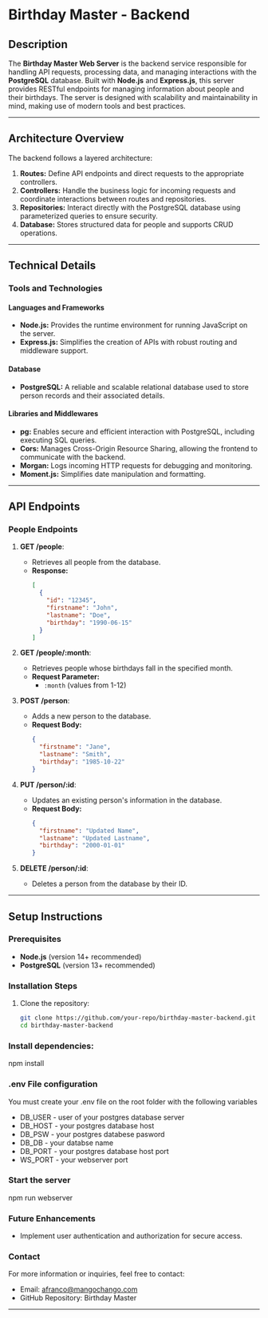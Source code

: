 # Birthday Master - Backend

## Description

The **Birthday Master Web Server** is the backend service responsible for handling API requests, processing data, and managing interactions with the **PostgreSQL** database. Built with **Node.js** and **Express.js**, this server provides RESTful endpoints for managing information about people and their birthdays. The server is designed with scalability and maintainability in mind, making use of modern tools and best practices.

---

## Architecture Overview

The backend follows a layered architecture:
1. **Routes:** Define API endpoints and direct requests to the appropriate controllers.
2. **Controllers:** Handle the business logic for incoming requests and coordinate interactions between routes and repositories.
3. **Repositories:** Interact directly with the PostgreSQL database using parameterized queries to ensure security.
4. **Database:** Stores structured data for people and supports CRUD operations.

---

## Technical Details

### Tools and Technologies

#### Languages and Frameworks
- **Node.js:** Provides the runtime environment for running JavaScript on the server.
- **Express.js:** Simplifies the creation of APIs with robust routing and middleware support.

#### Database
- **PostgreSQL:** A reliable and scalable relational database used to store person records and their associated details.

#### Libraries and Middlewares
- **pg:** Enables secure and efficient interaction with PostgreSQL, including executing SQL queries.
- **Cors:** Manages Cross-Origin Resource Sharing, allowing the frontend to communicate with the backend.
- **Morgan:** Logs incoming HTTP requests for debugging and monitoring.
- **Moment.js:** Simplifies date manipulation and formatting.

---

## API Endpoints

### People Endpoints
1. **GET /people**:  
   - Retrieves all people from the database.
   - **Response:**  
     ```json
     [
       {
         "id": "12345",
         "firstname": "John",
         "lastname": "Doe",
         "birthday": "1990-06-15"
       }
     ]
     ```

2. **GET /people/:month**:  
   - Retrieves people whose birthdays fall in the specified month.
   - **Request Parameter:**  
     - `:month` (values from 1-12)  

3. **POST /person**:  
   - Adds a new person to the database.
   - **Request Body:**  
     ```json
     {
       "firstname": "Jane",
       "lastname": "Smith",
       "birthday": "1985-10-22"
     }
     ```

4. **PUT /person/:id**:  
   - Updates an existing person's information in the database.
   - **Request Body:**  
     ```json
     {
       "firstname": "Updated Name",
       "lastname": "Updated Lastname",
       "birthday": "2000-01-01"
     }
     ```

5. **DELETE /person/:id**:  
   - Deletes a person from the database by their ID.

---

## Setup Instructions

### Prerequisites
- **Node.js** (version 14+ recommended)
- **PostgreSQL** (version 13+ recommended)

### Installation Steps
1. Clone the repository:
   ```bash
   git clone https://github.com/your-repo/birthday-master-backend.git
   cd birthday-master-backend

### Install dependencies:
npm install

### .env File configuration

You must create your .env file on the root folder with the following variables

* DB_USER - user of your postgres database server
* DB_HOST - your postgres database host
* DB_PSW - your postgres databese pasword
* DB_DB - your databse name
* DB_PORT - your postgres database host port
* WS_PORT - your webserver port

### Start the server
npm run webserver

### Future Enhancements

* Implement user authentication and authorization for secure access.

### Contact

For more information or inquiries, feel free to contact:

* Email: afranco@mangochango.com
* GitHub Repository: Birthday Master

---
